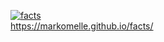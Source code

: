 [![facts](https://github.com/MarkoMelle/facts/actions/workflows/main.yml/badge.svg?branch=main)](https://github.com/MarkoMelle/facts/actions/workflows/main.yml)  
https://markomelle.github.io/facts/
